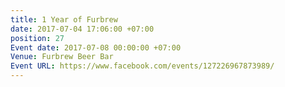```yaml
---
title: 1 Year of Furbrew
date: 2017-07-04 17:06:00 +07:00
position: 27
Event date: 2017-07-08 00:00:00 +07:00
Venue: Furbrew Beer Bar
Event URL: https://www.facebook.com/events/127226967873989/
---
```


